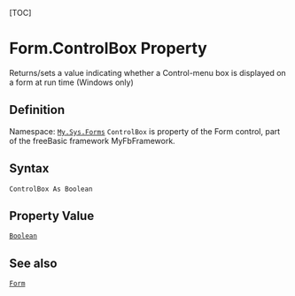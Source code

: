 [TOC]
# Form.ControlBox Property
Returns/sets a value indicating whether a Control-menu box is displayed on a form at run time (Windows only)
## Definition
Namespace: [`My.Sys.Forms`](My.Sys.Forms.md)
`ControlBox` is property of the Form control, part of the freeBasic framework MyFbFramework.
## Syntax
```freeBasic
ControlBox As Boolean
```
## Property Value
[`Boolean`]("https://www.freebasic.net/wiki/KeyPgBoolean")
## See also
[`Form`](Form.md)
